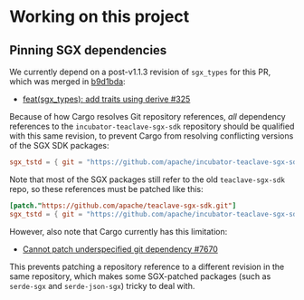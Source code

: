 # Working on this project

## Pinning SGX dependencies

We currently depend on a post-v1.1.3 revision of `sgx_types` for this PR,
which was merged in [b9d1bda](https://github.com/apache/incubator-teaclave-sgx-sdk/commit/b9d1bda674564668f8cf2e1ee202d08533fde46f):

* [feat(sgx_types): add traits using derive #325](https://github.com/apache/incubator-teaclave-sgx-sdk/pull/325)

Because of how Cargo resolves Git repository references, _all_ dependency references to the
`incubator-teaclave-sgx-sdk` repository should be qualified with this same revision,
to prevent Cargo from resolving conflicting versions of the SGX SDK packages:

```toml
sgx_tstd = { git = "https://github.com/apache/incubator-teaclave-sgx-sdk.git", rev = "b9d1bda" }
```

Note that most of the SGX packages still refer to the old `teaclave-sgx-sdk` repo,
so these references must be patched like this:

```toml
[patch."https://github.com/apache/teaclave-sgx-sdk.git"]
sgx_tstd = { git = "https://github.com/apache/incubator-teaclave-sgx-sdk.git", rev = "b9d1bda" }
```

However, also note that Cargo currently has this limitation:

* [Cannot patch underspecified git dependency #7670](https://github.com/rust-lang/cargo/issues/7670)

This prevents patching a repository reference to a different revision in the same repository,
which makes some SGX-patched packages (such as `serde-sgx` and `serde-json-sgx`) tricky to deal with.
